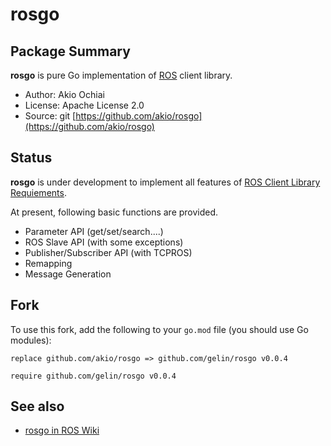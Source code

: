 # rosgo

## Package Summary

**rosgo** is pure Go implementation of [ROS](http://www.ros.org/) client library.

- Author: Akio Ochiai
- License: Apache License 2.0
- Source: git [https://github.com/akio/rosgo](https://github.com/akio/rosgo)

## Status

**rosgo** is under development to implement all features of [ROS Client Library Requiements](http://www.ros.org/wiki/Implementing%20Client%20Libraries).

At present, following basic functions are provided.

- Parameter API (get/set/search....)
- ROS Slave API (with some exceptions)
- Publisher/Subscriber API (with TCPROS)
- Remapping
- Message Generation

## Fork

To use this fork, add the following to your `go.mod` file (you should use Go modules):

```
replace github.com/akio/rosgo => github.com/gelin/rosgo v0.0.4

require github.com/gelin/rosgo v0.0.4
```

## See also

- [rosgo in ROS Wiki](http://www.ros.org/wiki/rosgo)
